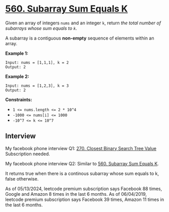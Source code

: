 # [560. Subarray Sum Equals K](https://leetcode.com/problems/subarray-sum-equals-k/)

Given an array of integers `nums` and an integer `k`, return _the total number of subarrays whose sum equals to `k`_.

A subarray is a contiguous **non-empty** sequence of elements within an array.

**Example 1:**
```
Input: nums = [1,1,1], k = 2
Output: 2
```

**Example 2:**
```
Input: nums = [1,2,3], k = 3
Output: 2
```

**Constraints:**
* `1 <= nums.length <= 2 * 10^4`
* `-1000 <= nums[i] <= 1000`
* `-10^7 <= k <= 10^7`

## Interview
My facebook phone interview Q1:
[270. Closest Binary Search Tree Value](https://leetcode.com/problems/closest-binary-search-tree-value)
Subscription needed.

My facebook phone interview Q2:
Similar to [560. Subarray Sum Equals K](https://leetcode.com/problems/subarray-sum-equals-k/).

It returns true when there is a continous subarray whose sum equals to k, false otherwise.

As of 05/13/2024, leetcode premium subscription says Facebook 88 times, Google and Amazon 8 times in the last 6 months.
As of 06/04/2019, leetcode premium subscription says Facebook 39 times, Amazon 11 times in the last 6 months.